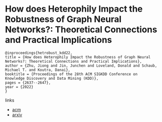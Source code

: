 # How does Heterophily Impact the Robustness of Graph Neural Networks?: Theoretical Connections and Practical Implications

```
@inproceedings{hetrobust_kdd22,
title = {How does Heterophily Impact the Robustness of Graph Neural Networks?: Theoretical Connections and Practical Implications},
author = {Zhu, Jiong and Jin, Junchen and Loveland, Donald and Schaub, Michael T. and Koutra, Danai},
booktitle = {Proceedings of the 28th ACM SIGKDD Conference on Knowledge Discovery and Data Mining (KDD)},
pages = {2637--2647},
year = {2022}
}
```

links
- [acm](https://dl.acm.org/doi/10.1145/3534678.3539418)
- [arxiv](https://arxiv.org/abs/2106.07767)
